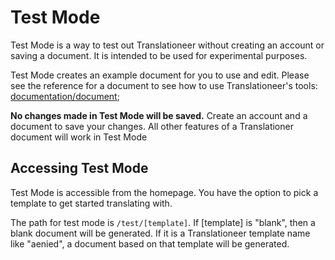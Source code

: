 # Test Mode

Test Mode is a way to test out Translationeer without creating an account or saving a document. It is intended to be used for experimental purposes. 

Test Mode creates an example document for you to use and edit. Please see the reference for a document to see how to use Translationeer's tools: [documentation/document](documentation/document);

**No changes made in Test Mode will be saved.** Create an account and a document to save your changes. All other features of a Translationer document will work in Test Mode


## Accessing Test Mode

Test Mode is accessible from the homepage. You have the option to pick a template to get started translating with. 

The path for test mode is `/test/[template]`. If [template] is "blank", then a blank document will be generated. If it is a Translationeer template name like "aenied", a document based on that template will be generated.